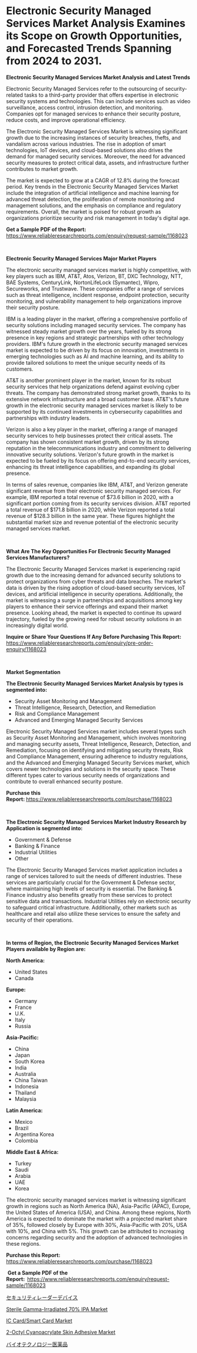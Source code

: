 <p><h1>Electronic Security Managed Services Market Analysis Examines its Scope on Growth Opportunities, and Forecasted Trends Spanning from 2024 to 2031.</h1></p><p><strong>Electronic Security Managed Services Market Analysis and Latest Trends</strong></p>
<p><p>Electronic Security Managed Services refer to the outsourcing of security-related tasks to a third-party provider that offers expertise in electronic security systems and technologies. This can include services such as video surveillance, access control, intrusion detection, and monitoring. Companies opt for managed services to enhance their security posture, reduce costs, and improve operational efficiency.</p><p>The Electronic Security Managed Services Market is witnessing significant growth due to the increasing instances of security breaches, thefts, and vandalism across various industries. The rise in adoption of smart technologies, IoT devices, and cloud-based solutions also drives the demand for managed security services. Moreover, the need for advanced security measures to protect critical data, assets, and infrastructure further contributes to market growth.</p><p>The market is expected to grow at a CAGR of 12.8% during the forecast period. Key trends in the Electronic Security Managed Services Market include the integration of artificial intelligence and machine learning for advanced threat detection, the proliferation of remote monitoring and management solutions, and the emphasis on compliance and regulatory requirements. Overall, the market is poised for robust growth as organizations prioritize security and risk management in today's digital age.</p></p>
<p><strong>Get a Sample PDF of the Report:&nbsp;</strong> <a href="https://www.reliableresearchreports.com/enquiry/request-sample/1168023">https://www.reliableresearchreports.com/enquiry/request-sample/1168023</a></p>
<p>&nbsp;</p>
<p><strong>Electronic Security Managed Services Major Market Players</strong></p>
<p><p>The electronic security managed services market is highly competitive, with key players such as IBM, AT&T, Atos, Verizon, BT, DXC Technology, NTT, BAE Systems, CenturyLink, NortonLifeLock (Symantec), Wipro, Secureworks, and Trustwave. These companies offer a range of services such as threat intelligence, incident response, endpoint protection, security monitoring, and vulnerability management to help organizations improve their security posture.</p><p>IBM is a leading player in the market, offering a comprehensive portfolio of security solutions including managed security services. The company has witnessed steady market growth over the years, fueled by its strong presence in key regions and strategic partnerships with other technology providers. IBM's future growth in the electronic security managed services market is expected to be driven by its focus on innovation, investments in emerging technologies such as AI and machine learning, and its ability to provide tailored solutions to meet the unique security needs of its customers.</p><p>AT&T is another prominent player in the market, known for its robust security services that help organizations defend against evolving cyber threats. The company has demonstrated strong market growth, thanks to its extensive network infrastructure and a broad customer base. AT&T's future growth in the electronic security managed services market is likely to be supported by its continued investments in cybersecurity capabilities and partnerships with industry leaders.</p><p>Verizon is also a key player in the market, offering a range of managed security services to help businesses protect their critical assets. The company has shown consistent market growth, driven by its strong reputation in the telecommunications industry and commitment to delivering innovative security solutions. Verizon's future growth in the market is expected to be fueled by its focus on offering end-to-end security services, enhancing its threat intelligence capabilities, and expanding its global presence.</p><p>In terms of sales revenue, companies like IBM, AT&T, and Verizon generate significant revenue from their electronic security managed services. For example, IBM reported a total revenue of $73.6 billion in 2020, with a significant portion coming from its security services division. AT&T reported a total revenue of $171.8 billion in 2020, while Verizon reported a total revenue of $128.3 billion in the same year. These figures highlight the substantial market size and revenue potential of the electronic security managed services market.</p></p>
<p>&nbsp;</p>
<p><strong>What Are The Key Opportunities For Electronic Security Managed Services Manufacturers?</strong></p>
<p><p>The Electronic Security Managed Services market is experiencing rapid growth due to the increasing demand for advanced security solutions to protect organizations from cyber threats and data breaches. The market's data is driven by the rising adoption of cloud-based security services, IoT devices, and artificial intelligence in security operations. Additionally, the market is witnessing a surge in partnerships and acquisitions among key players to enhance their service offerings and expand their market presence. Looking ahead, the market is expected to continue its upward trajectory, fueled by the growing need for robust security solutions in an increasingly digital world.</p></p>
<p><strong>Inquire or Share Your Questions If Any Before Purchasing This Report:</strong> <a href="https://www.reliableresearchreports.com/enquiry/pre-order-enquiry/1168023">https://www.reliableresearchreports.com/enquiry/pre-order-enquiry/1168023</a></p>
<p>&nbsp;</p>
<p><strong>Market Segmentation</strong></p>
<p><strong>The Electronic Security Managed Services Market Analysis by types is segmented into:</strong></p>
<p><ul><li>Security Asset Monitoring and Management</li><li>Threat Intelligence, Research, Detection, and Remediation</li><li>Risk and Compliance Management</li><li>Advanced and Emerging Managed Security Services</li></ul></p>
<p><p>Electronic Security Managed Services market includes several types such as Security Asset Monitoring and Management, which involves monitoring and managing security assets, Threat Intelligence, Research, Detection, and Remediation, focusing on identifying and mitigating security threats, Risk and Compliance Management, ensuring adherence to industry regulations, and the Advanced and Emerging Managed Security Services market, which covers newer technologies and solutions in the security space. These different types cater to various security needs of organizations and contribute to overall enhanced security posture.</p></p>
<p><strong>Purchase this Report:&nbsp;</strong><a href="https://www.reliableresearchreports.com/purchase/1168023">https://www.reliableresearchreports.com/purchase/1168023</a></p>
<p>&nbsp;</p>
<p><strong>The Electronic Security Managed Services Market Industry Research by Application is segmented into:</strong></p>
<p><ul><li>Government & Defense</li><li>Banking & Finance</li><li>Industrial Utilities</li><li>Other</li></ul></p>
<p><p>The Electronic Security Managed Services market application includes a range of services tailored to suit the needs of different industries. These services are particularly crucial for the Government & Defense sector, where maintaining high levels of security is essential. The Banking & Finance industry also benefits greatly from these services to protect sensitive data and transactions. Industrial Utilities rely on electronic security to safeguard critical infrastructure. Additionally, other markets such as healthcare and retail also utilize these services to ensure the safety and security of their operations.</p></p>
<p>&nbsp;</p>
<p><strong>In terms of Region, the Electronic Security Managed Services Market Players available by Region are:</strong></p>
<p>
    <p> <strong> North America: </strong>
        <ul>
            <li>United States</li>
            <li>Canada</li>
        </ul>
        </p> 
    <p> <strong> Europe: </strong>
        <ul>
            <li>Germany</li>
            <li>France</li>
            <li>U.K.</li>
            <li>Italy</li>
            <li>Russia</li>
        </ul>
        </p> 
    <p> <strong> Asia-Pacific: </strong>
        <ul>
            <li>China</li>
            <li>Japan</li>
            <li>South Korea</li>
            <li>India</li>
            <li>Australia</li>
            <li>China Taiwan</li>
            <li>Indonesia</li>
            <li>Thailand</li>
            <li>Malaysia</li>
        </ul>
        </p> 
    <p> <strong> Latin America: </strong>
        <ul>
            <li>Mexico</li>
            <li>Brazil</li>
            <li>Argentina Korea</li>
            <li>Colombia</li>
        </ul>
        </p> 
    <p> <strong> Middle East & Africa: </strong>
        <ul>
            <li>Turkey</li>
            <li>Saudi</li>
            <li>Arabia</li>
            <li>UAE</li>
            <li>Korea</li>
        </ul>
    </p>
    </p>
<p><p>The electronic security managed services market is witnessing significant growth in regions such as North America (NA), Asia-Pacific (APAC), Europe, the United States of America (USA), and China. Among these regions, North America is expected to dominate the market with a projected market share of 35%, followed closely by Europe with 30%, Asia-Pacific with 20%, USA with 10%, and China with 5%. This growth can be attributed to increasing concerns regarding security and the adoption of advanced technologies in these regions.</p></p>
<p><strong>Purchase this Report: </strong><a href="https://www.reliableresearchreports.com/purchase/1168023">https://www.reliableresearchreports.com/purchase/1168023</a></p>
<p>&nbsp;<strong>Get a Sample PDF of the Report:&nbsp;&nbsp;</strong><a href="https://www.reliableresearchreports.com/enquiry/request-sample/1168023">https://www.reliableresearchreports.com/enquiry/request-sample/1168023</a></p>
<p><strong></strong></p>
<p><p><a href="https://medium.com/@yaren_68-91/%E3%82%BB%E3%82%AD%E3%83%A5%E3%83%AA%E3%83%86%E3%82%A3%E3%83%AC%E3%83%BC%E3%83%80%E3%83%BC%E3%83%87%E3%83%90%E3%82%A4%E3%82%B9%E5%B8%82%E5%A0%B4%E3%81%AE%E6%B4%9E%E5%AF%9F-%E5%B8%82%E5%A0%B4%E3%81%AE%E3%83%88%E3%83%AC%E3%83%B3%E3%83%89-%E6%88%90%E9%95%B7-2024%E5%B9%B4%E3%81%8B%E3%82%892031%E5%B9%B4%E3%81%BE%E3%81%A7%E3%81%AE%E4%BA%88%E6%B8%AC-d6d9ad7ed2d8">セキュリティレーダーデバイス</a></p><p><a href="https://github.com/shotows/Market-Research-Report-List-1/blob/main/sterile-gamma-irradiated-70-ipa-market.md">Sterile Gamma-Irradiated 70% IPA Market</a></p><p><a href="https://view.publitas.com/reportprime-1/ic-card-smart-card-market-dynamics-2024-2031-also-about-its-market-trends-projections-and-opportunities/">IC Card/Smart Card Market</a></p><p><a href="https://invited-way-688.notion.site/2-Octyl-Cyanoacrylate-Skin-Adhesive-Market-Dynamics-2024-2031-Also-about-Its-Market-Trends-Project-59c0b1b7a8c040bba43dfff947fcf20d">2-Octyl Cyanoacrylate Skin Adhesive Market</a></p><p><a href="https://medium.com/@the_orlando3017/%E3%83%90%E3%82%A4%E3%82%AA%E3%83%86%E3%82%AF%E3%83%8E%E3%83%AD%E3%82%B8%E3%83%BC%E5%8C%BB%E8%96%AC%E5%93%81%E5%B8%82%E5%A0%B4%E8%A6%8F%E6%A8%A1%E3%81%A8%E5%B8%82%E5%A0%B4%E5%8B%95%E5%90%91-%E5%AE%8C%E5%85%A8%E3%81%AA%E7%94%A3%E6%A5%AD%E3%81%AE%E6%A6%82%E8%A6%81-2024%E5%B9%B4%E3%81%8B%E3%82%892031%E5%B9%B4-535e90e04fc8">バイオテクノロジー医薬品</a></p></p>